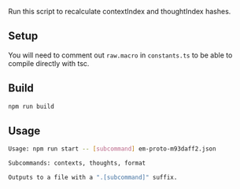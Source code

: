 Run this script to recalculate contextIndex and thoughtIndex hashes.

## Setup

You will need to comment out `raw.macro` in `constants.ts` to be able to compile directly with tsc.

## Build

```sh
npm run build
```

## Usage

```sh
Usage: npm run start -- [subcommand] em-proto-m93daff2.json

Subcommands: contexts, thoughts, format

Outputs to a file with a ".[subcommand]" suffix.

```
